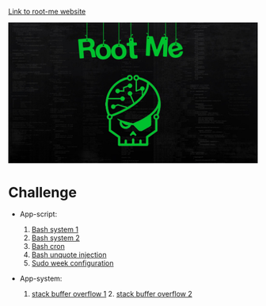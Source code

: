 [Link to root-me website](https://www.root-me.org/)

![image](root-me.jpg)

# Challenge

- App-script:
	1. [Bash system 1](https://github.com/MinhHiepPHAM/Root-me_solution/blob/master/challenge/App-script/Bash_system1.c)
	2. [Bash system 2](https://github.com/MinhHiepPHAM/Root-me_solution/blob/master/challenge/App-script/Bash_system2.c)
	3. [Bash cron](https://github.com/MinhHiepPHAM/Root-me_solution/blob/master/challenge/App-script/bash_cron.c)
	4. [Bash unquote injection](https://github.com/MinhHiepPHAM/Root-me_solution/blob/master/challenge/App-script/bash_unquote_injection.c)
	5. [Sudo week configuration](https://github.com/MinhHiepPHAM/Root-me_solution/blob/master/challenge/App-script/sudo_week_configuration.c)

- App-system:
	1. [stack buffer overflow 1](https://github.com/MinhHiepPHAM/Root-me_solution/blob/master/challenge/App-system/stack_buffer_overflow_1.c)
        2. [stack buffer overflow 2](https://github.com/MinhHiepPHAM/Root-me_solution/blob/master/challenge/App-system/stack_buffer_overflow_2.c)



